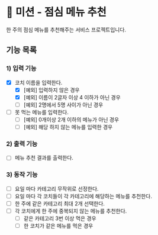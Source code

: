 # 🚀 미션 - 점심 메뉴 추천

한 주의 점심 메뉴를 추천해주는 서비스 프로젝트입니다.

## 기능 목록

### 1) 입력 기능
- [X] 코치 이름을 입력한다.
  - [X] [예외] 입력하지 않은 경우
  - [X] [예외] 이름이 2글자 이상 4 이하가 아닌 경우
  - [ ] [예외] 2명에서 5명 사이가 아닌 경우
- [ ] 못 먹는 메뉴를 입력한다.
  - [ ] [예외] 0개이상 2개 이하의 메뉴가 아닌 경우
  - [ ] [예외] 해당 하지 않는 메뉴를 입력한 경우

### 2) 출력 기능
- [ ] 메뉴 추천 결과를 출력한다.

### 3) 동작 기능
- [ ] 요일 마다 카테고리 무작위로 선정한다.
- [ ] 요일 마다 각 코치들이 각 카테고리에 해당하는 메뉴를 추천한다.
- [ ] 한 주에 같은 카테고리 최대 2개 선택한다.
- [ ] 각 코치에게 한 주에 중복되지 않는 메뉴를 추천한다.
  - [ ] 같은 카테고리 3번 이상 먹은 경우
  - [ ] 한 코치가 같은 메뉴를 먹은 경우